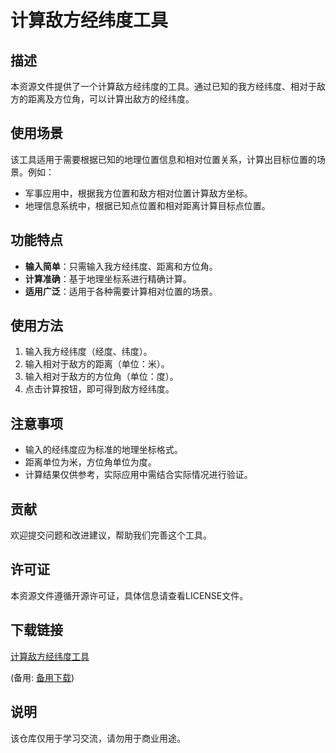 # 计算敌方经纬度工具

## 描述
本资源文件提供了一个计算敌方经纬度的工具。通过已知的我方经纬度、相对于敌方的距离及方位角，可以计算出敌方的经纬度。

## 使用场景
该工具适用于需要根据已知的地理位置信息和相对位置关系，计算出目标位置的场景。例如：
- 军事应用中，根据我方位置和敌方相对位置计算敌方坐标。
- 地理信息系统中，根据已知点位置和相对距离计算目标点位置。

## 功能特点
- **输入简单**：只需输入我方经纬度、距离和方位角。
- **计算准确**：基于地理坐标系进行精确计算。
- **适用广泛**：适用于各种需要计算相对位置的场景。

## 使用方法
1. 输入我方经纬度（经度、纬度）。
2. 输入相对于敌方的距离（单位：米）。
3. 输入相对于敌方的方位角（单位：度）。
4. 点击计算按钮，即可得到敌方经纬度。

## 注意事项
- 输入的经纬度应为标准的地理坐标格式。
- 距离单位为米，方位角单位为度。
- 计算结果仅供参考，实际应用中需结合实际情况进行验证。

## 贡献
欢迎提交问题和改进建议，帮助我们完善这个工具。

## 许可证
本资源文件遵循开源许可证，具体信息请查看LICENSE文件。

## 下载链接
[计算敌方经纬度工具](https://pan.quark.cn/s/e6bc5e965a51) 

(备用: [备用下载](https://pan.baidu.com/s/120BZ2Weo7skvPmpBdjnG6g?pwd=1234))

## 说明

该仓库仅用于学习交流，请勿用于商业用途。

